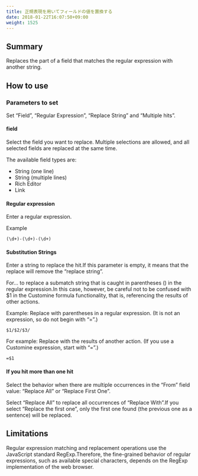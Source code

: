 ```yaml
---
title: 正規表現を用いてフィールドの値を置換する
date: 2018-01-22T16:07:50+09:00
weight: 1525
---
```

## Summary

Replaces the part of a field that matches the regular expression with another string.

## How to use

### Parameters to set

Set “Field”, “Regular Expression”, “Replace String” and “Multiple hits”.

#### field

Select the field you want to replace. Multiple selections are allowed, and all selected fields are replaced at the same time.

The available field types are:

-	String (one line)
-	String (multiple lines)
-	Rich Editor
-	Link

#### Regular expression

Enter a regular expression.

Example

```
(\d+)-(\d+)-(\d+)
```

#### Substitution Strings

Enter a string to replace the hit.If this parameter is empty, it means that the replace will remove the “replace string”.

For... to replace a submatch string that is caught in parentheses () in the regular expression.In this case, however, be careful not to be confused with $1 in the Customine formula functionality, that is, referencing the results of other actions.

Example: Replace with parentheses in a regular expression. (It is not an expression, so do not begin with “=”.)

```
$1/$2/$3/
```

For example: Replace with the results of another action. (If you use a Customine expression, start with “=”.)

```
=$1
```

#### If you hit more than one hit

Select the behavior when there are multiple occurrences in the “From” field value: “Replace All” or “Replace First One”.

Select “Replace All” to replace all occurrences of “Replace With”.If you select “Replace the first one”, only the first one found (the previous one as a sentence) will be replaced.

## Limitations

Regular expression matching and replacement operations use the JavaScript standard RegExp.Therefore, the fine-grained behavior of regular expressions, such as available special characters, depends on the RegExp implementation of the web browser.
